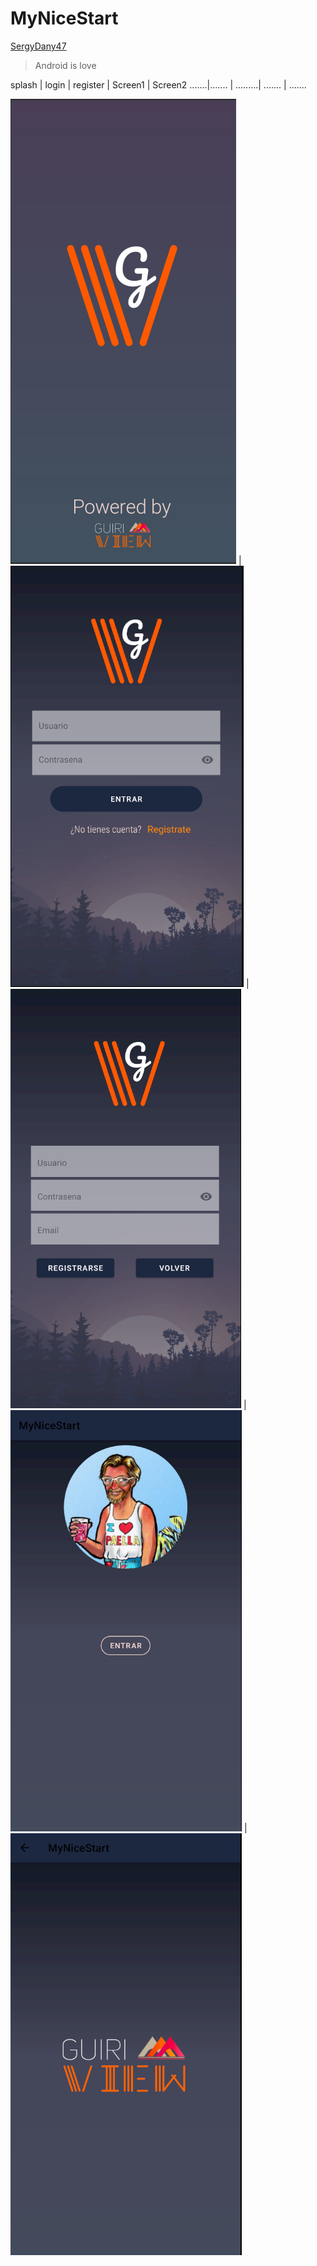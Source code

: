 # MyNiceStart
[SergyDany47](https://github.com/SergyDany47)
> Android is love

 splash | login  | register | Screen1  | Screen2
 .......|....... | .........| .......  | .......

 ![](img_app/splash.png) | ![](img_app/login.png) | ![](img_app/register.png) | ![](img_app/interfaz1.png) | ![](img_app/interfaz2.png)